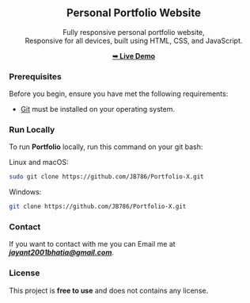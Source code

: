 <div align="center">

  <h2 align="center">Personal Portfolio Website</h2>

  Fully responsive personal portfolio website, <br />Responsive for all devices, built using HTML, CSS, and JavaScript.

  <a href="https://jb786.github.io/Portfolio-X/"><strong>➥ Live Demo</strong></a>

</div>


### Prerequisites

Before you begin, ensure you have met the following requirements:

* [Git](https://git-scm.com/downloads "Download Git") must be installed on your operating system.

### Run Locally

To run **Portfolio** locally, run this command on your git bash:

Linux and macOS:

```bash
sudo git clone https://github.com/JB786/Portfolio-X.git
```

Windows:

```bash
git clone https://github.com/JB786/Portfolio-X.git
```

### Contact

If you want to contact with me you can Email me at ***jayant2001bhatia@gmail.com***.

### License

This project is **free to use** and does not contains any license.
